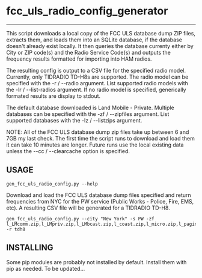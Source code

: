 # fcc_uls_radio_config_generator
--------------

This script downloads a local copy of the FCC ULS database dump ZIP files, extracts them, and loads them 
into an SQLite database, if the database doesn't already exist locally.
It then queries the database currenty either by City or ZIP code(s) and the Radio Service Code(s) and outputs the frequency results formatted for importing into HAM radios.

The resulting config is output to a CSV file for the specified radio model.
Currently, only TIDRADIO TD-H8s are supported. 
The radio model can be specified with the -r / --radio argument.
List supported radio models with the -lr / --list-radios argument. 
If no radio model is specified, generically formated results are display to stdout.

The default database downloaded is Land Mobile - Private.
Multiple databases can be specified with the -zf / --zipfiles argument.
List supported databases with the -lz / --listzips argument.

NOTE:
  All of the FCC ULS database dump zip files take up between 6 and 7GB my last check.
  The first time the script runs to download and load them it can take 10 minutes are longer.
  Future runs use the local existing data unless the --cc / --clearcache option is specified.  

USAGE
-----
    gen_fcc_uls_radio_config.py --help

Download and load the FCC ULS database dump files specified and return frequencies from NYC for the PW service (Public Works - Police, Fire, EMS, etc). A resulting CSV file will be generated for a TIDRADIO TD-H8.

    gen_fcc_uls_radio_config.py --city "New York" -s PW -zf l_LMcomm.zip,l_LMpriv.zip,l_LMbcast.zip,l_coast.zip,l_micro.zip,l_paging.zip -r tdh8

INSTALLING
-----------------------

Some pip modules are probably not installed by default. Install them with pip as needed.
To be updated...
